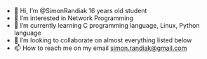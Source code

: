 - 👋 Hi, I’m @SimonRandiak 16 years old student 
- 👀 I’m interested in Network Programming
- 🌱 I’m currently learning C programming language, Linux, Python language
- 💞️ I’m looking to collaborate on almost everything listed below 
- 📫 How to reach me on my email simon.randiak@gmail.com

<!---
SimonRandiak/SimonRandiak is a ✨ special ✨ repository because its `README.md` (this file) appears on your GitHub profile.
You can click the Preview link to take a look at your changes.
--->
